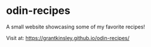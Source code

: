 # odin-recipes

A small website showcasing some of my favorite recipes!

Visit at: https://grantkinsley.github.io/odin-recipes/